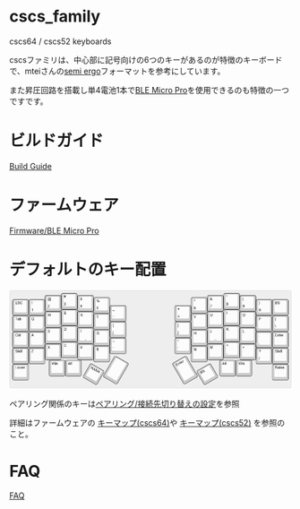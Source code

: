 # cscs_family
cscs64 / cscs52 keyboards 

cscsファミリは、中心部に記号向けの6つのキーがあるのが特徴のキーボードで、mteiさんの[semi ergo](https://github.com/mtei/SemiErgo_Layout)フォーマットを参考にしています。

また昇圧回路を搭載し単4電池1本で[BLE Micro Pro](https://github.com/sekigon-gonnoc/BLE-Micro-Pro)を使用できるのも特徴の一つですです。

# ビルドガイド
[Build Guide](https://github.com/hatanoh/cscs_family/blob/master/Doc/buildguide.md)

# ファームウェア
[Firmware/BLE Micro Pro](https://github.com/hatanoh/qmk_firmware)

# デフォルトのキー配置
![](https://raw.githubusercontent.com/hatanoh/cscs_family/master/Doc/picture/cscs64.png)

ペアリング関係のキーは[ペアリング/接続先切り替えの設定](https://github.com/hatanoh/cscs_family/blob/master/Doc/pairing.md)を参照

詳細はファームウェアの
[キーマップ(cscs64)](https://github.com/hatanoh/qmk_firmware/blob/nrf52/keyboards/cscs64_ble/keymaps/cscs64/keymap.c)や
[キーマップ(cscs52)](https://github.com/hatanoh/qmk_firmware/blob/nrf52/keyboards/cscs64_ble/keymaps/cscs52/keymap.c)
を参照のこと。

# FAQ
[FAQ](https://github.com/hatanoh/cscs_family/blob/master/FAQ.md)
